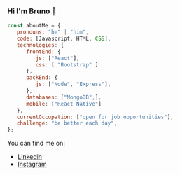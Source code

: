 ### Hi I'm Bruno 👋
``` js
const aboutMe = {
   pronouns: "he" | "him",
   code: [Javascript, HTML, CSS],
   technologies: {
      frontEnd: {
         js: ["React"],
         css: [ "Bootstrap" ]
      },
      backEnd: {
         js: ["Node", "Express"],
      },
      databases: ["MongoDB",],
      mobile: ["React Native"]
   },
   currentOccupation: ["open for job opportunities"],
   challenge: "be better each day",
};

 ```

You can find me on: 
- [Linkedin](https://www.linkedin.com/in/bruno-perez-381789212/)
- [Instagram](https://www.instagram.com/perezbrunog/)
